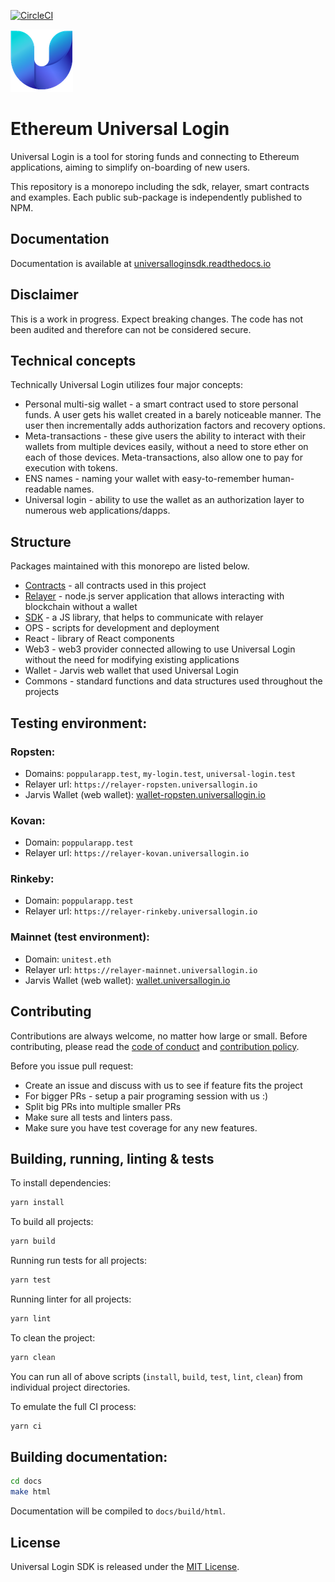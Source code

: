 [![CircleCI](https://circleci.com/gh/UniversalLogin/UniversalLoginSDK/tree/master.svg?style=svg)](https://circleci.com/gh/UniversalLogin/UniversalLoginSDK/tree/master)

![Universal-Login](./docs/source/static/logo.png)

# Ethereum Universal Login

Universal Login is a tool for storing funds and connecting to Ethereum applications, aiming to simplify on-boarding of new users.

This repository is a monorepo including the sdk, relayer, smart contracts and examples. Each public sub-package is independently published to NPM.

## Documentation

Documentation is available at [universalloginsdk.readthedocs.io](https://universalloginsdk.readthedocs.io/en/latest/index.html)

## Disclaimer

This is a work in progress. Expect breaking changes. The code has not been audited and therefore can not be considered secure.

## Technical concepts
Technically Universal Login utilizes four major concepts:
- Personal multi-sig wallet - a smart contract used to store personal funds. A user gets his wallet created in a barely noticeable manner. The user then incrementally adds authorization factors and recovery options.
- Meta-transactions - these give users the ability to interact with their wallets from multiple devices easily, without a need to store ether on each of those devices. Meta-transactions, also allow one to pay for execution with tokens.
- ENS names - naming your wallet with easy-to-remember human-readable names.
- Universal login - ability to use the wallet as an authorization layer to numerous web applications/dapps.

## Structure
Packages maintained with this monorepo are listed below.

- [Contracts](https://github.com/UniversalLogin/UniversalLoginSDK/tree/master/universal-login-contracts) - all contracts used in this project
- [Relayer](https://universalloginsdk.readthedocs.io/en/latest/relayer.html) - node.js server application that allows interacting with blockchain without a wallet
- [SDK](https://universalloginsdk.readthedocs.io/en/latest/sdk.html) - a JS library, that helps to communicate with relayer
- OPS - scripts for development and deployment
- React - library of React components
- Web3 - web3 provider connected allowing to use Universal Login without the need for modifying existing applications
- Wallet - Jarvis web wallet that used Universal Login
- Commons - standard functions and data structures used throughout the projects

## Testing environment:

### Ropsten:
- Domains: `poppularapp.test`, `my-login.test`, `universal-login.test`
- Relayer url: `https://relayer-ropsten.universallogin.io`
- Jarvis Wallet (web wallet): [wallet-ropsten.universallogin.io](https://wallet-ropsten.universallogin.io)

### Kovan:
- Domain: `poppularapp.test`
- Relayer url: `https://relayer-kovan.universallogin.io`

### Rinkeby:
- Domain: `poppularapp.test`
- Relayer url: `https://relayer-rinkeby.universallogin.io`

### Mainnet (test environment):
- Domain: `unitest.eth`
- Relayer url: `https://relayer-mainnet.universallogin.io`
- Jarvis Wallet (web wallet): [wallet.universallogin.io](https://wallet.universallogin.io)


## Contributing

Contributions are always welcome, no matter how large or small. Before contributing, please read the [code of conduct](https://github.com/UniversalLogin/UniversalLoginSDK/blob/master/CODE_OF_CONDUCT.md) and [contribution policy](https://github.com/UniversalLogin/UniversalLoginSDK/blob/master/CONTRIBUTION.md).

Before you issue pull request:
* Create an issue and discuss with us to see if feature fits the project
* For bigger PRs - setup a pair programing session with us :)
* Split big PRs into multiple smaller PRs
* Make sure all tests and linters pass.
* Make sure you have test coverage for any new features.


## Building, running, linting & tests

To install dependencies:

```sh
yarn install
```

To build all projects:

```sh
yarn build
```

Running run tests for all projects:

```sh
yarn test
```

Running linter for all projects:

```sh
yarn lint
```

To clean the project:
```sh
yarn clean
```

You can run all of above scripts (`install`, `build`, `test`, `lint`, `clean`) from individual project directories.

To emulate the full CI process:
```sh
yarn ci
```

## Building documentation:
```sh
cd docs
make html
```

Documentation will be compiled to `docs/build/html`.

## License

Universal Login SDK is released under the [MIT License](https://opensource.org/licenses/MIT).
